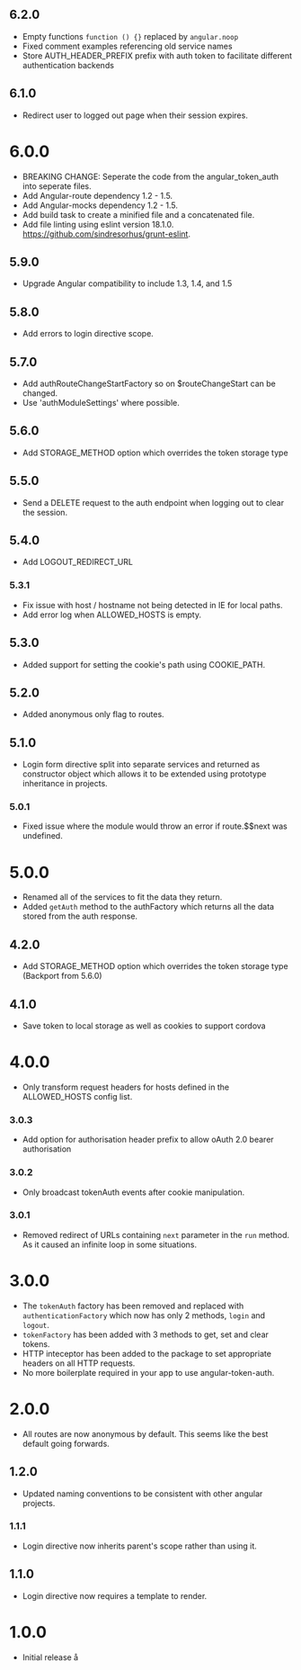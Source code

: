 ## 6.2.0

* Empty functions `function () {}` replaced by `angular.noop`
* Fixed comment examples referencing old service names
* Store AUTH_HEADER_PREFIX prefix with auth token to facilitate different authentication backends

## 6.1.0

* Redirect user to logged out page when their session expires.

# 6.0.0

* BREAKING CHANGE: Seperate the code from the angular_token_auth into seperate files.
* Add Angular-route dependency 1.2 - 1.5.
* Add Angular-mocks dependency 1.2 - 1.5.
* Add build task to create a minified file and a concatenated file.
* Add file linting using eslint version 18.1.0. https://github.com/sindresorhus/grunt-eslint.

## 5.9.0

* Upgrade Angular compatibility to include 1.3, 1.4, and 1.5

## 5.8.0

* Add errors to login directive scope.

## 5.7.0

* Add authRouteChangeStartFactory so on $routeChangeStart can be changed.
* Use 'authModuleSettings' where possible.

## 5.6.0

* Add STORAGE_METHOD option which overrides the token storage type

## 5.5.0

* Send a DELETE request to the auth endpoint when logging out to clear the
  session.

## 5.4.0

* Add LOGOUT_REDIRECT_URL

### 5.3.1

* Fix issue with host / hostname not being detected in IE for local paths.
* Add error log when ALLOWED_HOSTS is empty.

## 5.3.0

* Added support for setting the cookie's path using COOKIE_PATH.

## 5.2.0

* Added anonymous only flag to routes.

## 5.1.0

* Login form directive split into separate services and returned as constructor
  object which allows it to be extended using prototype inheritance in projects.

### 5.0.1

* Fixed issue where the module would throw an error if route.$$next was undefined.

# 5.0.0

* Renamed all of the services to fit the data they return.
* Added `getAuth` method to the authFactory which returns all the data
  stored from the auth response.

## 4.2.0

* Add STORAGE_METHOD option which overrides the token storage type (Backport from 5.6.0)

## 4.1.0

* Save token to local storage as well as cookies to support cordova

# 4.0.0

* Only transform request headers for hosts defined in the ALLOWED_HOSTS
  config list.

### 3.0.3

* Add option for authorisation header prefix to allow oAuth 2.0 bearer authorisation

### 3.0.2

* Only broadcast tokenAuth events after cookie manipulation.

### 3.0.1

* Removed redirect of URLs containing `next` parameter in the `run` method. As
  it caused an infinite loop in some situations.

# 3.0.0

* The `tokenAuth` factory has been removed and replaced with
  `authenticationFactory` which now has only 2 methods, `login` and `logout`.
* `tokenFactory` has been added with 3 methods to get, set and clear tokens.
* HTTP inteceptor has been added to the package to set appropriate headers on
  all HTTP requests.
* No more boilerplate required in your app to use angular-token-auth.

# 2.0.0

* All routes are now anonymous by default. This seems like the best default
  going forwards.

## 1.2.0

* Updated naming conventions to be consistent with other angular projects.

### 1.1.1

* Login directive now inherits parent's scope rather than using it.

## 1.1.0

* Login directive now requires a template to render.

# 1.0.0

* Initial release
å
